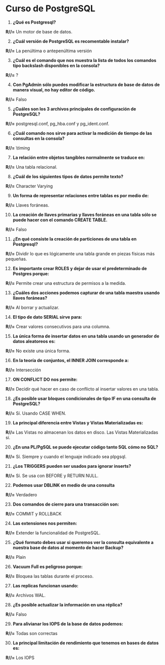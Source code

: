 # Curso de PostgreSQL

1. **¿Qué es Postgresql?**
   
**R//=** Un motor de base de datos.

2. **¿Cuál versión de PostgreSQL es recomentable instalar?**
 
**R//=** La penúltima o antepenúltima versión

3. **¿Cuál es el comando que nos muestra la lista de todos los comandos tipo backslash disponibles en la consola?**
   
**R//=** \?

4. **Con PgAdmin sólo puedes modificar la estructura de base de datos de manera visual, no hay editor de código.**
   
**R//=** Falso

5. **¿Cuáles son los 3 archivos principales de configuración de PostgreSQL?**
    
**R//=** postgresql.conf, pg_hba.conf y pg_ident.conf.

6. **¿Cuál comando nos sirve para activar la medición de tiempo de las consultas en la consola?**
    
**R//=** \timing

7. **La relación entre objetos tangibles normalmente se traduce en:**
    
**R//=** Una tabla relacional.

8. **¿Cuál de los siguientes tipos de datos permite texto?**
    
**R//=** Character Varying

9. **Un forma de representar relaciones entre tablas es por medio de:**
    
**R//=** Llaves foráneas.

10. **La creación de llaves primarias y llaves foráneas en una tabla sólo se puede hacer con el comando CREATE TABLE.**
    
**R//=** Falso

11. **¿En qué consiste la creación de particiones de una tabla en Postgresql?**
    
**R//=** Dividir lo que es lógicamente una tabla grande en piezas físicas más pequeñas.

12. **Es importante crear ROLES y dejar de usar el predeterminado de Postgres porque:**
    
**R//=** Permite crear una estructura de permisos a la medida.

13. **¿Cuáles dos acciones podemos capturar de una tabla maestra usando llaves foráneas?**
    
**R//=** Al borrar y actualizar.

14. **El tipo de dato SERIAL sirve para:**
    
**R//=** Crear valores consecutivos para una columna.

15. **La única forma de insertar datos en una tabla usando un generador de datos aleatoreos es:**

**R//=** No existe una única forma.
    
16. **En la teoría de conjuntos, el INNER JOIN corresponde a:**
    
**R//=** Intersección

17. **ON CONFLICT DO nos permite:**
    
**R//=** Decidir qué hacer en caso de conflicto al insertar valores en una tabla.

18. **¿Es posible usar bloques condicionales de tipo IF en una consulta de PostgreSQL?**
    
**R//=** Sí. Usando CASE WHEN.

19. **La principal diferencia entre Vistas y Vistas Materializadas es:**
    
**R//=** Las Vistas no almacenan los datos en disco. Las Vistas Materializadas sí.

20. **¿En una PL/PgSQL se puede ejecutar código tanto SQL cómo no SQL?**
    
**R//=** Sí. Siempre y cuando el lenguaje indicado sea plpgsql.

21. **¿Los TRIGGERS pueden ser usados para ignorar inserts?**
    
**R//=** Sí. Se usa con BEFORE y RETURN NULL.

22. **Podemos usar DBLINK en medio de una consulta**
    
**R//=** Verdadero

23. **Dos comandos de cierre para una transacción son:**
    
**R//=** COMMIT y ROLLBACK

24. **Las extensiones nos permiten:**
    
**R//=** Extender la funcionalidad de PostgreSQL.

25. **¿Qué formato debes usar si queremos ver la consulta equivalente a nuestra base de datos al momento de hacer Backup?**
    
**R//=** Plain

26. **Vacuum Full es peligroso porque:**
    
**R//=** Bloquea las tablas durante el proceso.

27. **Las replicas funcionan usando:**
    
**R//=** Archivos WAL.

28. **¿Es posible actualizar la información en una réplica?**
    
**R//=** Falso

29. **Para alivianar los IOPS de la base de datos podemos:**
    
**R//=** Todas son correctas

30. **La principal limitación de rendimiento que tenemos en bases de datos es:**
    
**R//=** Los IOPS
